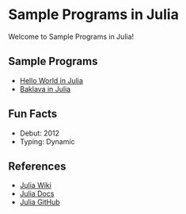 # Sample Programs in Julia

Welcome to Sample Programs in Julia!

## Sample Programs

- [Hello World in Julia](https://therenegadecoder.com/code/hello-world-in-julia/)
- [Baklava in Julia](https://github.com/TheRenegadeCoder/sample-programs/pull/485)

## Fun Facts

- Debut: 2012
- Typing: Dynamic

## References

- [Julia Wiki](https://en.wikipedia.org/wiki/Julia_(programming_language))
- [Julia Docs](https://julialang.org/)
- [Julia GitHub](https://github.com/JuliaLang)
